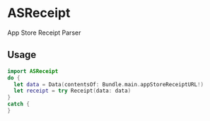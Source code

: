 # ASReceipt
App Store Receipt Parser

## Usage
```swift
import ASReceipt
do {
  let data = Data(contentsOf: Bundle.main.appStoreReceiptURL!)
  let receipt = try Receipt(data: data)
}
catch {
}
```
